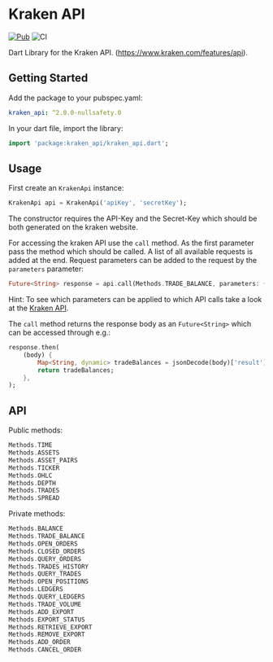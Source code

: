 # Kraken API
[![Pub](https://img.shields.io/pub/v/kraken_api.svg)](https://pub.dev/packages/kraken_api)
![CI](https://github.com/Dimibe/kraken_api/workflows/CI/badge.svg?branch=master)

Dart Library for the Kraken API. (https://www.kraken.com/features/api).

## Getting Started

 Add the package to your pubspec.yaml:

 ```yaml
 kraken_api: ^2.0.0-nullsafety.0
 ```
 
 In your dart file, import the library:

 ```Dart
import 'package:kraken_api/kraken_api.dart';
 ``` 

 ## Usage

First create an `KrakenApi` instance:

 ```Dart
 KrakenApi api = KrakenApi('apiKey', 'secretKey');
 ```

 The constructor requires the API-Key and the Secret-Key which  should be both generated on the kraken website. 

 For accessing the kraken API use the `call` method.
 As the first parameter pass the method which should be called. A list of all available requests is added at the end. 
 Request parameters can be added to the request by the `parameters` parameter:

```Dart
Future<String> response = api.call(Methods.TRADE_BALANCE, parameters: {'asset': 'ZEUR'});
```

Hint: To see which parameters can be applied to which API calls take a look at the [Kraken API](https://www.kraken.com/features/api).

The `call` method returns the response body as an `Future<String>` which can be accessed through e.g.: 
```Dart
response.then(
    (body) {
        Map<String, dynamic> tradeBalances = jsonDecode(body)['result'];
        return tradeBalances;
    },
);
 ```

 ## API

 Public methods:

```Dart
Methods.TIME 
Methods.ASSETS
Methods.ASSET_PAIRS 
Methods.TICKER 
Methods.OHLC 
Methods.DEPTH 
Methods.TRADES
Methods.SPREAD 
```

Private methods:

```Dart
Methods.BALANCE
Methods.TRADE_BALANCE
Methods.OPEN_ORDERS 
Methods.CLOSED_ORDERS 
Methods.QUERY_ORDERS
Methods.TRADES_HISTORY 
Methods.QUERY_TRADES 
Methods.OPEN_POSITIONS 
Methods.LEDGERS 
Methods.QUERY_LEDGERS
Methods.TRADE_VOLUME 
Methods.ADD_EXPORT
Methods.EXPORT_STATUS 
Methods.RETRIEVE_EXPORT 
Methods.REMOVE_EXPORT 
Methods.ADD_ORDER
Methods.CANCEL_ORDER 
```

